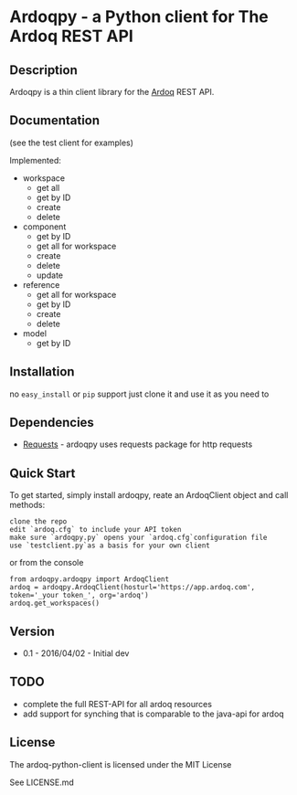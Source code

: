 # Ardoqpy - a Python client for The Ardoq REST API

## Description

Ardoqpy is a thin client library for the [Ardoq](https://ardoq.com) REST API.

## Documentation
(see the test client for examples)

Implemented:
- workspace
    - get all
    - get by ID
    - create
    - delete
- component
    - get by ID
    - get all for workspace
    - create
    - delete
    - update
- reference
    - get all for workspace
    - get by ID
    - create
    - delete
- model
    - get by ID


## Installation

no `easy_install` or `pip` support
just clone it and use it as you need to

## Dependencies

- [Requests](https://github.com/kennethreitz/requests) - ardoqpy uses requests package for http requests


## Quick Start
To get started, simply install ardoqpy, reate an ArdoqClient object and call methods:

    clone the repo
    edit `ardoq.cfg` to include your API token
    make sure `ardoqpy.py` opens your `ardoq.cfg`configuration file
    use `testclient.py`as a basis for your own client

or from the console

    from ardoqpy.ardoqpy import ArdoqClient
    ardoq = ardoqpy.ArdoqClient(hosturl='https://app.ardoq.com', token='_your token_', org='ardoq')
    ardoq.get_workspaces()

## Version

- 0.1 - 2016/04/02 - Initial dev

## TODO
- complete the full REST-API for all ardoq resources
- add support for synching that is comparable to the java-api for ardoq

## License
The ardoq-python-client is licensed under the MIT License

See LICENSE.md
